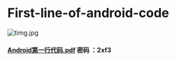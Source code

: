 # First-line-of-android-code

![timg.jpg](https://upload-images.jianshu.io/upload_images/9140378-283fe6aac2a09b2a.jpg?imageMogr2/auto-orient/strip%7CimageView2/2/w/240)

#### [Android第一行代码.pdf](https://pan.baidu.com/s/1gr4SrfHNlkMflTb7ww4cNA) 密码 ：2xf3

